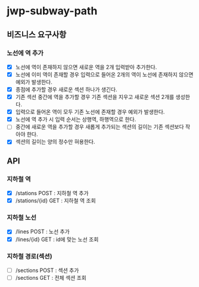 # jwp-subway-path

## 비즈니스 요구사항

### 노선에 역 추가

- [x] 노선에 역이 존재하지 않으면 새로운 역을 2개 입력받아 추가한다.
- [x] 노선에 이미 역이 존재할 경우 입력으로 들어온 2개의 역이 노선에 존재하지 않으면 예외가 발생한다.
- [x] 종점에 추가할 경우 새로운 섹션 하나가 생긴다.
- [x] 기존 섹션 중간에 역을 추가할 경우 기존 섹션을 지우고 새로운 섹션 2개를 생성한다.
- [x] 입력으로 들어온 역이 모두 기존 노선에 존재할 경우 예외가 발생한다.
- [x] 노선에 역 추가 시 입력 순서는 상행역, 하행역으로 한다.
- [ ] 중간에 새로운 역을 추가할 경우 새롭게 추가되는 섹션의 길이는 기존 섹션보다 작아야 한다.
- [x] 섹션의 길이는 양의 정수만 혀용한다.

## API

### 지하철 역

- [x] /stations POST : 지하철 역 추가
- [x] /stations/{id} GET : 지하철 역 조회

### 지하철 노선

- [x] /lines POST : 노선 추가
- [x] /lines/{id} GET : id에 맞는 노선 조회

### 지하철 경로(섹션)

- [ ] /sections POST : 섹션 추가
- [ ] /sections GET : 전체 섹션 조회
